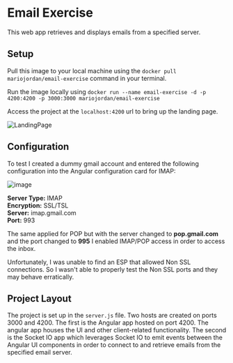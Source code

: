 # Email Exercise

This web app retrieves and displays emails from a specified server.

## Setup

Pull this image to your local machine using the ```docker pull mariojordan/email-exercise``` command in your terminal.

Run the image locally using ```docker run --name email-exercise -d -p 4200:4200 -p 3000:3000 mariojordan/email-exercise```

Access the project at the ```localhost:4200``` url to bring up the landing page. 

![LandingPage](https://user-images.githubusercontent.com/54779892/127822441-386a6f47-f78d-4917-85d8-72647e6a6808.png)

## Configuration

To test I created a dummy gmail account and entered the following configuration into the Angular configuration card for IMAP:

![image](https://user-images.githubusercontent.com/54779892/127822301-cd29a8fd-a3a9-4d6d-ad19-9c1cfccdfaf8.png)

<b>Server Type:</b> IMAP  <br />
<b>Encryption:</b> SSL/TSL<br />
<b>Server:</b> imap.gmail.com <br />
<b>Port:</b> 993 <br />

The same applied for POP but with the server changed to <b>pop.gmail.com</b> and the port changed to <b>995</b> I enabled IMAP/POP access in order to access the inbox.

Unfortunately, I was unable to find an ESP that allowed Non SSL connections. So I wasn't able to properly test the Non SSL ports and they may behave erratically.

## Project Layout

The project is set up in the ```server.js``` file. Two hosts are created on ports 3000 and 4200. The first is the Angular app hosted on port 4200. The angular app  houses the UI and other client-related functionality. The second is the Socket IO app which leverages Socket IO to emit events between the Angular UI components in order to connect to and retrieve emails from the specified email server.

